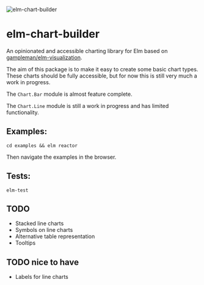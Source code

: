 ![elm-chart-builder](https://raw.githubusercontent.com/data-viz-lab/elm-chart-builder/master/elm-chart-builder-example.png "elm-chart-builder-example")

# elm-chart-builder
An opinionated and accessible charting library for Elm based on [gampleman/elm-visualization](https://github.com/gampleman/elm-visualization).

The aim of this package is to make it easy to create some basic chart types. 
These charts should be fully accessible, but for now this is still very much a work in progress.

The `Chart.Bar` module is almost feature complete.

The `Chart.Line` module is still a work in progress and has limited functionality.

## Examples:
`cd examples && elm reactor`

Then navigate the examples in the browser.

## Tests:
`elm-test`

## TODO 
* Stacked line charts
* Symbols on line charts
* Alternative table representation 
* Tooltips

## TODO nice to have
* Labels for line charts
